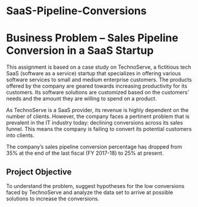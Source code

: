 # SaaS-Pipeline-Conversions

# Business Problem – Sales Pipeline Conversion in a SaaS Startup

This assignment is based on a case study on TechnoServe, a fictitious tech SaaS (software as a service) startup that specializes in offering various software services to small and medium enterprise customers. The products offered by the company are geared towards increasing productivity for its customers. Its software solutions are customized based on the customers’ needs and the amount they are willing to spend on a product.

As TechnoServe is a SaaS provider, its revenue is highly dependent on the number of clients. However, the company faces a pertinent problem that is prevalent in the IT industry today: declining conversions across its sales funnel. This means the company is failing to convert its potential customers into clients.

The company’s sales pipeline conversion percentage has dropped from 35% at the end of the last fiscal (FY 2017-18) to 25% at present.

## Project Objective

To understand the problem, suggest hypotheses for the low conversions faced by TechnoServe and analyze the data set to arrive at possible solutions to increase the conversions.

